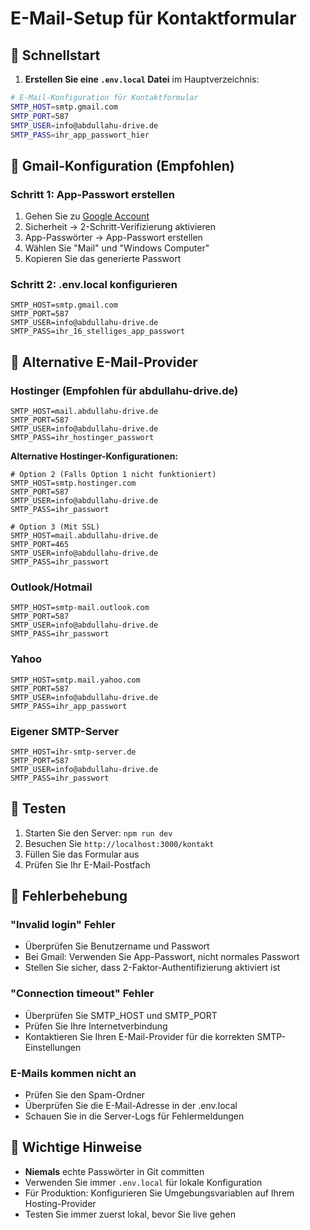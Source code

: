 # E-Mail-Setup für Kontaktformular

## 🚀 Schnellstart

1. **Erstellen Sie eine `.env.local` Datei** im Hauptverzeichnis:
```bash
# E-Mail-Konfiguration für Kontaktformular
SMTP_HOST=smtp.gmail.com
SMTP_PORT=587
SMTP_USER=info@abdullahu-drive.de
SMTP_PASS=ihr_app_passwort_hier
```

## 📧 Gmail-Konfiguration (Empfohlen)

### Schritt 1: App-Passwort erstellen
1. Gehen Sie zu [Google Account](https://myaccount.google.com/)
2. Sicherheit → 2-Schritt-Verifizierung aktivieren
3. App-Passwörter → App-Passwort erstellen
4. Wählen Sie "Mail" und "Windows Computer"
5. Kopieren Sie das generierte Passwort

### Schritt 2: .env.local konfigurieren
```env
SMTP_HOST=smtp.gmail.com
SMTP_PORT=587
SMTP_USER=info@abdullahu-drive.de
SMTP_PASS=ihr_16_stelliges_app_passwort
```

## 📧 Alternative E-Mail-Provider

### Hostinger (Empfohlen für abdullahu-drive.de)
```env
SMTP_HOST=mail.abdullahu-drive.de
SMTP_PORT=587
SMTP_USER=info@abdullahu-drive.de
SMTP_PASS=ihr_hostinger_passwort
```

**Alternative Hostinger-Konfigurationen:**
```env
# Option 2 (Falls Option 1 nicht funktioniert)
SMTP_HOST=smtp.hostinger.com
SMTP_PORT=587
SMTP_USER=info@abdullahu-drive.de
SMTP_PASS=ihr_passwort

# Option 3 (Mit SSL)
SMTP_HOST=mail.abdullahu-drive.de
SMTP_PORT=465
SMTP_USER=info@abdullahu-drive.de
SMTP_PASS=ihr_passwort
```

### Outlook/Hotmail
```env
SMTP_HOST=smtp-mail.outlook.com
SMTP_PORT=587
SMTP_USER=info@abdullahu-drive.de
SMTP_PASS=ihr_passwort
```

### Yahoo
```env
SMTP_HOST=smtp.mail.yahoo.com
SMTP_PORT=587
SMTP_USER=info@abdullahu-drive.de
SMTP_PASS=ihr_app_passwort
```

### Eigener SMTP-Server
```env
SMTP_HOST=ihr-smtp-server.de
SMTP_PORT=587
SMTP_USER=info@abdullahu-drive.de
SMTP_PASS=ihr_passwort
```

## 🔧 Testen

1. Starten Sie den Server: `npm run dev`
2. Besuchen Sie `http://localhost:3000/kontakt`
3. Füllen Sie das Formular aus
4. Prüfen Sie Ihr E-Mail-Postfach

## 🐛 Fehlerbehebung

### "Invalid login" Fehler
- Überprüfen Sie Benutzername und Passwort
- Bei Gmail: Verwenden Sie App-Passwort, nicht normales Passwort
- Stellen Sie sicher, dass 2-Faktor-Authentifizierung aktiviert ist

### "Connection timeout" Fehler
- Überprüfen Sie SMTP_HOST und SMTP_PORT
- Prüfen Sie Ihre Internetverbindung
- Kontaktieren Sie Ihren E-Mail-Provider für die korrekten SMTP-Einstellungen

### E-Mails kommen nicht an
- Prüfen Sie den Spam-Ordner
- Überprüfen Sie die E-Mail-Adresse in der .env.local
- Schauen Sie in die Server-Logs für Fehlermeldungen

## 📝 Wichtige Hinweise

- **Niemals** echte Passwörter in Git committen
- Verwenden Sie immer `.env.local` für lokale Konfiguration
- Für Produktion: Konfigurieren Sie Umgebungsvariablen auf Ihrem Hosting-Provider
- Testen Sie immer zuerst lokal, bevor Sie live gehen
